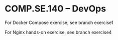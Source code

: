 # COMP.SE.140 – DevOps
For Docker Compose exercise, see branch exercise1

For Nginx hands-on exercise, see branch exercise4
